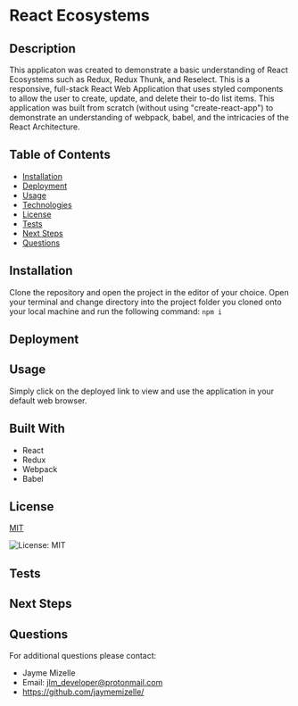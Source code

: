 

# React Ecosystems

## Description
This applicaton was created to demonstrate a basic understanding of React Ecosystems such as Redux, Redux Thunk, and Reselect. This is a responsive, full-stack React Web Application that uses styled components to allow the user to create, update, and delete their to-do list items. This application was built from scratch (without using "create-react-app") to demonstrate an understanding of webpack, babel, and the intricacies of the React Architecture.

## Table of Contents
  - [Installation](#installation)
  - [Deployment](#deployment)
  - [Usage](#usage)
  - [Technologies](#technologies)
  - [License](#license)
  - [Tests](#tests)
  - [Next Steps](#next-steps)
  - [Questions](#questions)


## Installation
Clone the repository and open the project in the editor of your choice. Open your terminal and change directory into the project folder you cloned onto your local machine and run the following command:
``` npm i ```

## Deployment

## Usage
Simply click on the deployed link to view and use the application in your default web browser.

## Built With
* React 
* Redux 
* Webpack 
* Babel 

## License


  [MIT](https://opensource.org/licenses/MIT)
  

  ![License: MIT](https://img.shields.io/badge/License-MIT-9cf)

## Tests


## Next Steps


## Questions
For additional questions please contact:
* Jayme Mizelle
* Email: jlm_developer@protonmail.com
* https://github.com/jaymemizelle/
